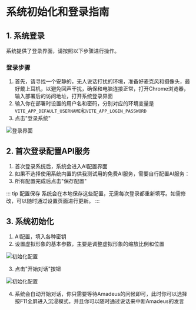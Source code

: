 # 系统初始化和登录指南

## 1. 系统登录

系统提供了登录界面，请按照以下步骤进行操作。

### 登录步骤

1. 首先，请寻找一个安静的，无人说话打扰的环境，准备好麦克风和摄像头，最好戴上耳机，以避免回声干扰，确保和电脑连接正常，打开Chrome浏览器，输入部署后的访问地址，打开系统登录界面
2. 输入你在部署时设置的用户名和密码，分别对应的环境变量是`VITE_APP_DEFAULT_USERNAME`和`VITE_APP_LOGIN_PASSWORD`
3. 点击"登录系统"

![登录界面](/images/1.png)

## 2. 首次登录配置API服务

1. 首次登录系统后，系统会进入AI配置界面
2. 如果不选择使用系统内置的供我测试用的免费AI服务，需要自行配置AI服务：
3. 所有配置完成后点击"保存配置"

::: tip 配置保存
系统会在本地保存这些配置，无需每次登录都重新填写。如需修改，可以随时通过设置页面进行更新。
:::

## 3. 系统初始化

1. AI配置，填入各种密钥
2. 设置虚拟形象的基本参数，主要是调整虚拟形象的缩放比例和位置

![初始化配置](/images/2.png)

3. 点击"开始对话"按钮

![初始化配置](/images/3.png)

4. 系统会自动开始对话，你只需要等待Amadeus的问候即可，此时你可以选择按F11全屏进入沉浸模式，并且你可以随时通过说话来中断Amadeus的发言
